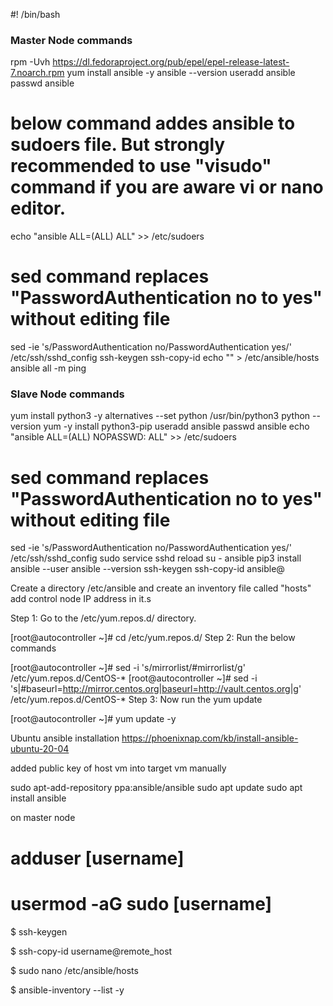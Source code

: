 #! /bin/bash

### Master Node commands
rpm -Uvh https://dl.fedoraproject.org/pub/epel/epel-release-latest-7.noarch.rpm
yum install ansible -y 
ansible --version
useradd ansible
passwd ansible
# below command addes ansible to sudoers file. But strongly recommended to use "visudo" command if you are aware vi or nano editor. 
echo "ansible ALL=(ALL) ALL" >> /etc/sudoers
# sed command replaces "PasswordAuthentication no to yes" without editing file 
sed -ie 's/PasswordAuthentication no/PasswordAuthentication yes/' /etc/ssh/sshd_config
ssh-keygen
ssh-copy-id <target-server>
echo "<target server IP>" > /etc/ansible/hosts
ansible all -m ping

### Slave Node commands
yum install python3 -y
alternatives --set python /usr/bin/python3
python --version
yum -y install python3-pip
useradd ansible
passwd ansible
echo "ansible ALL=(ALL) NOPASSWD: ALL" >> /etc/sudoers
# sed command replaces "PasswordAuthentication no to yes" without editing file 
sed -ie 's/PasswordAuthentication no/PasswordAuthentication yes/' /etc/ssh/sshd_config
sudo service sshd reload
su - ansible
pip3 install ansible --user
ansible --version
ssh-keygen
ssh-copy-id ansible@<target-server>

Create a directory /etc/ansible and create an inventory file called "hosts" add control node IP address in it.s

Step 1: Go to the /etc/yum.repos.d/ directory.

[root@autocontroller ~]# cd /etc/yum.repos.d/
Step 2: Run the below commands

[root@autocontroller ~]# sed -i 's/mirrorlist/#mirrorlist/g' /etc/yum.repos.d/CentOS-*
[root@autocontroller ~]# sed -i 's|#baseurl=http://mirror.centos.org|baseurl=http://vault.centos.org|g' /etc/yum.repos.d/CentOS-*
Step 3: Now run the yum update

[root@autocontroller ~]# yum update -y

Ubuntu ansible installation https://phoenixnap.com/kb/install-ansible-ubuntu-20-04

added public key of host vm into target vm manually

sudo apt-add-repository ppa:ansible/ansible
sudo apt update
sudo apt install ansible

on master node
# adduser [username]

# usermod -aG sudo [username]

$ ssh-keygen

$ ssh-copy-id username@remote_host

$ sudo nano /etc/ansible/hosts

$ ansible-inventory --list -y


